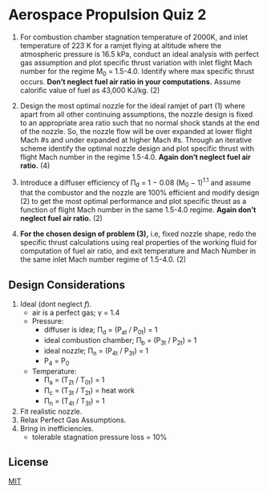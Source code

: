 # Aerospace Propulsion Quiz 2

1) For combustion chamber stagnation temperature of 2000K, and inlet temperature of 223 K for a ramjet flying at altitude where the atmospheric pressure is 16.5 kPa, conduct an ideal analysis with perfect gas assumption and plot specific thrust variation with inlet flight Mach number for the regime M<sub>0</sub> = 1.5\-4.0.  Identify where max specific thrust occurs.  __**Don’t neglect fuel air ratio in your computations.**__  Assume calorific value of fuel as 43,000 KJ/kg.    \(2\)

2) Design the most optimal nozzle for the ideal ramjet of part \(1\) where apart from all other continuing assumptions, the nozzle design is fixed to an appropriate area ratio such that no normal shock stands at the end of the nozzle.  So, the nozzle flow will be over expanded at lower flight Mach \#s and under expanded at higher Mach \#s.  Through an iterative scheme identify the optimal nozzle design and plot specific thrust with flight Mach number in the regime 1.5\-4.0.  __**Again don’t neglect fuel air ratio.**__    \(4\)

3) Introduce a diffuser efficiency of &Pi;<sub>d</sub> = 1 − 0.08  (M<sub>0</sub> − 1)<sup>1.1</sup> and assume that the combustor and the nozzle are 100\% efficient and modify design \(2\) to get the most optimal performance and plot specific thrust as a function of flight Mach number in the same 1.5\-4.0 regime.  __**Again don’t neglect fuel air ratio.**__    \(2\)

4) __For the chosen design of problem \(3\),__ i.e, fixed nozzle shape, redo the specific thrust calculations using real properties of the working fluid for computation of fuel air ratio, and exit temperature and Mach Number in the same inlet Mach number regime of 1.5\-4.0.    \(2\)



## Design Considerations

1. Ideal (dont neglect *f*).
    * air is a perfect gas; &gamma; = 1.4
    * Pressure:
      * diffuser is idea; &Pi;<sub>d</sub> = (P<sub>at</sub> / P<sub>0t</sub>) = 1
      * ideal combustion chamber; &Pi;<sub>b</sub> = (P<sub>3t</sub> / P<sub>2t</sub>) = 1
      * ideal nozzle; &Pi;<sub>n</sub> = (P<sub>4t</sub> / P<sub>3t</sub>) = 1
      * P<sub>4</sub> = P<sub>0</sub>
    * Temperature:
      * &Pi;<sub>a</sub> = (T<sub>2t</sub> / T<sub>0t</sub>) = 1
      * &Pi;<sub>c</sub> = (T<sub>3t</sub> / T<sub>2t</sub>) = heat work
      * &Pi;<sub>n</sub> = (T<sub>4t</sub> / T<sub>3t</sub>) = 1
2. Fit realistic nozzle.
3. Relax Perfect Gas Assumptions.
4. Bring in inefficiencies.
    * tolerable stagnation pressure loss = 10\%

## License

[MIT](https://choosealicense.com/licenses/mit/)
